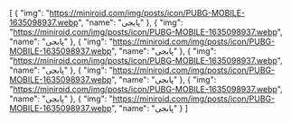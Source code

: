 [
  {
    "img": "https://miniroid.com/img/posts/icon/PUBG-MOBILE-1635098937.webp",
    "name": "پابجی"
  },
  {
    "img": "https://miniroid.com/img/posts/icon/PUBG-MOBILE-1635098937.webp",
    "name": "پابجی"
  },
{
    "img": "https://miniroid.com/img/posts/icon/PUBG-MOBILE-1635098937.webp",
    "name": "پابجی"
  },
  {
    "img": "https://miniroid.com/img/posts/icon/PUBG-MOBILE-1635098937.webp",
    "name": "پابجی"
  },
{
    "img": "https://miniroid.com/img/posts/icon/PUBG-MOBILE-1635098937.webp",
    "name": "پابجی"
  },
  {
    "img": "https://miniroid.com/img/posts/icon/PUBG-MOBILE-1635098937.webp",
    "name": "پابجی"
  },
  {
    "img": "https://miniroid.com/img/posts/icon/PUBG-MOBILE-1635098937.webp",
    "name": "پابجی"
  }
]
